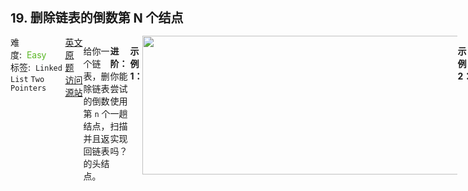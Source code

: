 <div style="font-size: 20px; margin-bottom: 15px; font-weight: bold;">19. 删除链表的倒数第 N 个结点</div>
<div style="display: flex; font-size: 14px; justify-content: space-between;"><div><span style="margin-right: 30px;">难度:&nbsp;&nbsp;<label style="color: rgb(90, 183, 38);">Easy</label></span><span style="margin-right: 30px;">标签:&nbsp;&nbsp;<code>Linked List</code>&nbsp;<code>Two Pointers</code></span></div><div><span style="margin-right: 15px;"><a href="https://leetcode.com/problems/remove-nth-node-from-end-of-list/">英文原题</a></span><span><a href="https://leetcode-cn.com/problems/remove-nth-node-from-end-of-list/">访问源站</a></span></div>
<hr style="height: 1px; margin: 1em 0px;" />
<p>给你一个链表，删除链表的倒数第 <code>n</code><em> </em>个结点，并且返回链表的头结点。</p>

<p><strong>进阶：</strong>你能尝试使用一趟扫描实现吗？</p>

<p> </p>

<p><strong>示例 1：</strong></p>
<img alt="" src="https://assets.leetcode.com/uploads/2020/10/03/remove_ex1.jpg" style="width: 542px; height: 222px;" />
<pre>
<strong>输入：</strong>head = [1,2,3,4,5], n = 2
<strong>输出：</strong>[1,2,3,5]
</pre>

<p><strong>示例 2：</strong></p>

<pre>
<strong>输入：</strong>head = [1], n = 1
<strong>输出：</strong>[]
</pre>

<p><strong>示例 3：</strong></p>

<pre>
<strong>输入：</strong>head = [1,2], n = 1
<strong>输出：</strong>[1]
</pre>

<p> </p>

<p><strong>提示：</strong></p>

<ul>
	<li>链表中结点的数目为 <code>sz</code></li>
	<li><code>1 &lt;= sz &lt;= 30</code></li>
	<li><code>0 &lt;= Node.val &lt;= 100</code></li>
	<li><code>1 &lt;= n &lt;= sz</code></li>
</ul>
